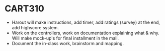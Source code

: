 # CART310

* Harout will make instructions, add timer, add ratings (survey) at the end, add highscore system.
* Work on the controllers, work on documentation explaining what & why. Will make mock-up's for final installment in the mall.
* Document the in-class work, brainstorm and mapping.
